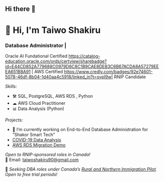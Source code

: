 ## Hi there 👋 

# 👋 Hi, I'm Taiwo Shakiru
###  Database Administrator |
Oracle AI Fundational Certified https://catalog-education.oracle.com/ords/certview/sharebadge?id=E44CD852A779688C0979D6C8C1B9CAE8DEB3C6B67ACDA8A57279EEEA651B8A91 |
AWS Certified https://www.credly.com/badges/92e74601-5078-46df-8b04-1d40aa4c5918/linked_in?t=sypl9w| 
RNIP Candidate  

*Skills:*  
- 🛠 SQL, PostgreSQL, AWS RDS , Python
- ☁ AWS Cloud Practitioner
- 📊 Data Analysis (Python)  

*Projects:*  
- 🔭 I’m currently working on End-to-End Database Administration for "Shakor Smart Tech"
- [COVID-19 Data Analysis](https://github.com/Shakorly/your-repo)  
- [AWS RDS Migration Demo](https://github.com/Shakorly/your-repo)  

*Open to RNIP-sponsored roles in Canada!*  
📧 Email: taiwoshakiru90@gmail.com


🔹 *Seeking DBA roles under Canada’s [Rural and Northern Immigration Pilot](https://www.canada.ca/en/immigration-refugees-citizenship/services/immigrate-canada/rural-northern-immigration-pilot.html). Open to free trial periods!*
<!--
**Shakorly/Shakorly** is a ✨ _special_ ✨ repository because its `README.md` (this file) appears on your GitHub profile.

Here are some ideas to get you started:

- 🔭 I’m currently working on ...
- 🌱 I’m currently learning ...
- 👯 I’m looking to collaborate on ...
- 🤔 I’m looking for help with ...
- 💬 Ask me about ...
- 📫 How to reach me: ...
- 😄 Pronouns: ...
- ⚡ Fun fact: ...
-->
